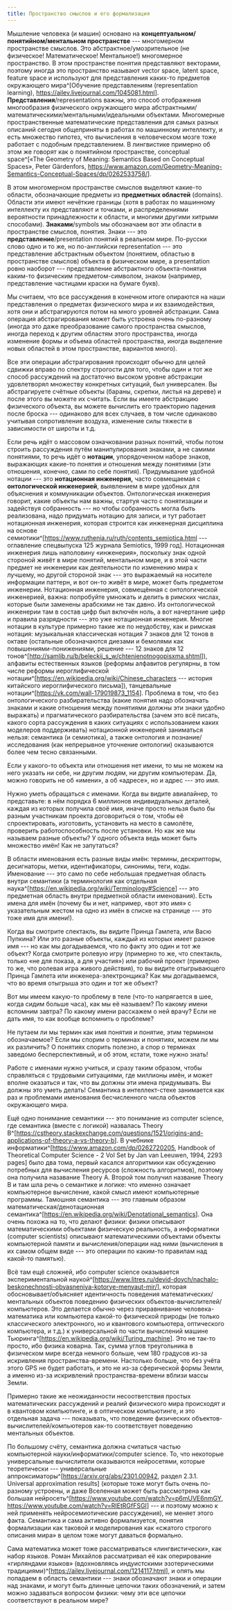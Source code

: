 ```yaml
---
title: Пространство смыслов и его формализация
---
```


Мышление человека (и машин) основано на
**концептуальном/понятийном/ментальном пространстве** --- многомерном
пространстве смыслов. Это абстрактное/умозрительное (не физическое!
Математическое! Ментальное!) многомерное пространство. В этом
пространстве понятия представляют векторами, поэтому иногда это
пространство называют vector space, latent space, feature space и
используют для представления каких-то предметов окружающего
мира^[Обучение представлениям (representation learning),
<https://ailev.livejournal.com/1045081.html>].
**Представления**/representations важны, это способ отображения
многообразия физического окружающего мира
абстрактными/математическими/ментальными/идеальными объектами.
Многомерные пространственные математические представления для самых
разных описаний сегодня общеприняты в работах по машинному интеллекту, и
есть множество гипотез, что вычисления в человеческом мозге тоже
работает с подобным представлением. В лингвистике примерно об этом же
говорят как о понятийном пространстве, conceptual
space^[«The Geometry of Meaning: Semantics Based on
Conceptual Spaces», Peter Gärdenfors,
<https://www.amazon.com/Geometry-Meaning-Semantics-Conceptual-Spaces/dp/0262533758/>].

В этом многомерном пространстве смыслов выделяют какие-то области,
обозначающие предметы из **предметных областей** (domains). Области эти
имеют нечёткие границы (хотя в работах по машинному интеллекту их
представляют и точками, и распределениями вероятности принадлежности к
области, и многими другими хитрыми способами). **Знаками**/symbols мы
обозначаем вот эти области в пространстве смыслов, понятия. Знаки ---
это **представление**/presentation понятий в реальном мире. По-русски
слово одно и то же, но по-английски representation --- это представление
абстрактным объектом (понятием, областью в пространстве смыслов) объекта
в физическом мире, а presentation ровно наоборот --- представление
абстрактного объекта-понятия каким-то физическим предметом-символом,
знаком (например, представление частицами краски на бумаге букв).

Мы считаем, что все рассуждения в конечном итоге опираются на наши
представления о предметах физического мира и их взаимодействия, хотя они
и абстрагируются потом на много уровней абстракции. Сама операция
абстрагирования может быть устроена очень по-разному (иногда это даже
преобразование самого пространства смыслов, иногда переход к другим
областям этого пространства, иногда изменение формы и объема областей
пространства, иногда выделение новых областей в этом пространстве,
вариантов много).

Все эти операции абстрагирования происходят обычно для целей сдвижки
вправо по спектру строгости для того, чтобы один и тот же способ
рассуждений на достаточно высоком уровне абстракции удовлетворял
множеству конкретных ситуаций, был универсален. Вы абстрагируете счётные
объекты (бараны, скрепки, листья на дереве) и после этого вы можете их
считать. Если вы имеете абстракцию физического объекта, вы можете
вычислить его траекторию падения после броска --- одинаково для всех
случаев, в том числе одинаково учитывая сопротивление воздуха, изменение
силы тяжести в зависимости от широты и т.д.

Если речь идёт о массовом означковании разных понятий, чтобы потом
строить рассуждения путём манипулирования знаками, а не самими
понятиями, то речь идёт о **нотации**, упорядоченном наборе знаков,
выражающих какие-то понятия и отношения между понятиями (эти отношения,
конечно, сами по себе понятия). Придумывание удобной нотации --- это
**нотационная инженерия,** часто совмещаемая с **онтологической
инженерией**, выявлением в мире удобных для объяснения и коммуникации
объектов. Онтологическая инженерия говорит, какие объекты нам важны,
стартуя часто с понятизации и задействуя собранность --- но чтобы
собранность могла быть реализована, надо придумать нотацию для записи, и
тут работает нотационная инженерия, которая строится как инженерная
дисциплина на основе
семиотики^[<https://www.ruthenia.ru/ruth/contents_semiotica.html>
--- оглавление спецвыпуска 125 журнала Semiotics, 1999
год]. Нотационная инженерия лишь наполовину «инженерия»,
поскольку знак одной стороной живёт в мире понятий, ментальном мире, и в
этой части предмет не инженерии как деятельности по изменению мира к
лучшему, но другой стороной знак --- это выражаемый на носителе
информации паттерн, и вот он-то живёт в мире, может быть предметом
инженерии. Нотационная инженерия, совмещённая с онтологической
инженерией, важна: попробуйте умножать и делить в римских числах,
которые были заменены арабскими не так давно. Из онтологической
инженерии там в состав цифр был включён ноль, а вот начертание цифр и
правила разрядности --- это уже нотационная инженерия. Многие нотации в
культуре примерно такие же по неудобству, как и римская нотация:
музыкальная классическая нотация 7 знаков для 12 тонов в октаве
(остальные обозначаются диезами и бемолями как повышениями-понижениями,
решение --- 12 знаков для 12
тонов^[<http://samlib.ru/b/beleckij_s_w/chtenienotnogopisxma.shtml>]),
алфавиты естественных языков (реформы алфавитов регулярны, в том числе
реформы иероглифической
нотации^[<https://en.wikipedia.org/wiki/Chinese_characters>
--- история китайского иероглифического письма]),
танцевальные
нотации^[<https://vk.com/wall-179019873_1154>].
Проблема в том, что без онтологического разбирательства (какие понятия
надо обозначать знаками и какие отношения между понятиями должны эти
знаки удобно выражать) и прагматического разбирательства (зачем это всё
писать, какого сорта рассуждения в каких ситуациях с использованием
каких моделеров поддерживать) нотационной инженерией заниматься нельзя:
семантика (и семиотика), а также онтология и познание/исследования (как
непрерывное уточнение онтологии) оказываются более чем тесно связанными.

Если у какого-то объекта или отношения нет имени, то мы не можем на него
указать ни себе, ни другим людям, ни другим компьютерам. Да, можно
говорить не об «имени», а об «адресе», но и адрес --- это имя.

Нужно уметь обращаться с именами. Когда вы видите авиалайнер, то
представьте: в нём порядка 6 миллионов индивидуальных деталей, каждая из
которых получила своё имя, иначе просто нельзя было бы разным участникам
проекта договориться о том, чтобы её спроектировать, изготовить,
установить на место в самолёте, проверить работоспособность после
установки. Но как же мы называем разные объекты? У одного объекта ведь
может быть множество имён! Как не запутаться?

В области именования есть разные виды имён: термины, дескрипторы,
десигнаторы, метки, идентификаторы, синонимы, теги, коды. Именование ---
это само по себе небольшая предметная область внутри семантики (а
терминология как отдельная
наука^[<https://en.wikipedia.org/wiki/Terminology#Science>] ---
это предметная область внутри предметной области именования). Есть имена
для имён (почему бы и нет, например, «вот это имя» с указательным жестом
на одно из имён в списке на странице --- это тоже имя для имени!).

Когда вы смотрите спектакль, вы видите Принца Гамлета, или Васю Пупкина?
Или это разные объекты, каждый из которых имеет разное имя --- но как мы
догадываемся, что по факту это один и тот же объект? Когда смотрите
ролевую игру (примерно то же, что спектакль, только «не для показа, а
для участия») или рабочий проект (примерно то же, что ролевая игра
живого действия), то вы видите отыгрывающего Принца Гамлета или
инженера-электронщика? Как мы догадываемся, что во время отыгрыша это
один и тот же объект?

Вот мы имеем какую-то проблему в теле (что-то напрягается в шее, когда
сидим больше часа), как мы её называем? По какому имени вспомним завтра?
По какому имени расскажем о ней врачу? Если не дать имя, то как вообще
вспомнить о проблеме?

Не путаем ли мы термин как имя понятия и понятие, этим термином
обозначаемое? Если мы спорим о терминах и понятиях, можем ли мы их
различить? О понятиях спорить полезно, а спор о терминах заведомо
бесперспективный, и об этом, кстати, тоже нужно знать!

Работе с именами нужно учиться, и сразу таким образом, чтобы справляться
с трудовыми ситуациями, где миллионы имён, и может вполне оказаться и
так, что вы должны эти имена придумывать. Вы должны это уметь делать!
Семантика в интеллект-стеке занимается как раз и проблемами именования
бесчисленного числа объектов окружающего мира.

Ещё одно понимание семантики --- это понимание из computer science, где
семантика (вместе с логикой) назвалась Theory
B^[<https://cstheory.stackexchange.com/questions/1521/origins-and-applications-of-theory-a-vs-theory-b>].
В учебнике
информатики^[<https://www.amazon.com/dp/0262720205>,
Handbook of Theoretical Computer Science - 2 Vol Set by Jan van Leeuwen,
1994, 2293 pages] было два тома, первый касался
алгоритмики как обсуждению потребных для вычисления ресурсов (сложность
алгоритмов), поэтому она получила назавание Theory A. Второй том получил
название Theory B и там шла речь о семантике и логике: что именно
означает компьютерное вычисление, какой смысл имеют компьютерные
программы. Тамошняя семантика --- это главным образом
математическая/денотационная
семантика^[<https://en.wikipedia.org/wiki/Denotational_semantics>].
Она очень похожа на то, что делают физики: физики описывают
математическими объектами физическую реальность, а информатики (computer
scientists) описывают математическими объектами объекты компьютерной
памяти и вычисления/операции над ними (вычисления в их самом общем
виде --- это операции по каким-то правилам над какой-то памятью).

Всё там ещё сложней, ибо computer science оказывается экспериментальной
наукой^[<https://www.litres.ru/devid-doych/nachalo-beskonechnosti-obyasneniya-kotorye-menyaut-mir/>],
которая обосновывает/объясняет идентичность поведения
математических/ментальных объектов поведению физических
объектов-вычислителей/компьютеров. Это делается обычно через
приравнивание человека-математика или компьютера какой-то физической
природы (не только классического электронного, но и квантового
компьютера, оптического компьютера, и т.д.) к универсальной по части
вычислений машине
Тьюринга^[<https://en.wikipedia.org/wiki/Turing_machine>].
Это не так-то просто, ибо физика коварна. Так, сумма углов треугольника
в физическом мире всегда немного больше, чем 180 градусов из-за
искривления пространства-времени. Настолько больше, что без учёта этого
GPS не будет работать, и это не из-за сферической формы Земли, а именно
из-за искривлений пространства-времени вблизи массы Земли.

Примерно такие же неожиданности несоответствия простых математических
рассуждений и реалий физического мира происходят и в квантовом
компьютинге, и в оптическом компьютинге, и это отдельная задача ---
показывать, что поведение физических объектов-вычислителей/компьютеров
как-то соответствует поведению ментальных объектов.

По большому счёту, семантика должна считаться частью компьютерной
науки/информатики/computer science. То, что некоторые универсальные
вычислители оказываются нейросетями, которые теоретически ---
универсальные
аппроксиматоры^[<https://arxiv.org/abs/2301.00942>,
раздел 2.3.1. Universal approximation results] (которые
тоже могут быть очень по-разному устроены, и даже Вселенная может быть
рассмотрена как большая
нейросеть^[<https://www.youtube.com/watch?v=p6mUVE6nmGY>,
<https://www.youtube.com/watch?v=RIEtRGfFSGI>] --- и
поэтому можно к ней применять нейросемиотические рассуждения), не меняет
этого факта. Семантика и сама активно формализуется, понятия
формализации как таковой и моделирования как «сжатого строгого описания
мира» в целом тоже могут даваться формально.

Сама математика может тоже рассматриваться «лингвистически», как набор
языков. Роман Михайлов рассматривал её как оперирование «гирляндами
языков» (вдохновляясь индуистскими эзотерическими
традициями)^[<https://ailev.livejournal.com/1214117.html>],
и опять мы попадаем в область семантики --- знаки обозначают знаки и
операции над знаками, и могут быть длинные цепочки таких обозначений, и
затем можно задаваться вопросом физики: чему эти все цепочки
соответствуют в реальном мире?
